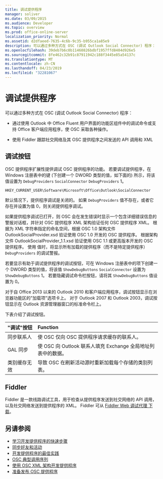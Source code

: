 ```yaml
---
title: 调试提供程序
manager: soliver
ms.date: 03/09/2015
ms.audience: Developer
ms.topic: overview
ms.prod: office-online-server
localization_priority: Normal
ms.assetid: d2dfaeed-7635-4c6b-9c35-b955ca1a85e9
description: 可以通过多种方式在 OSC (调试 Outlook Social Connector) 程序：
ms.openlocfilehash: 39deb7b6c0b11460826bdbf1957ffd8404d926e5
ms.sourcegitcommit: 8fe462c32b91c87911942c188f3445e85a54137c
ms.translationtype: MT
ms.contentlocale: zh-CN
ms.lasthandoff: 04/23/2019
ms.locfileid: "32281067"
---
```

# <a name="debugging-a-provider"></a>调试提供程序

可以通过多种方式在 OSC (调试 Outlook Social Connector) 程序： 
  
- 通过使用 Outlook 中 Office Fluent 用户界面的功能区组件中的调试命令或支持 Office 客户端应用程序，使 OSC 采取各种操作。
    
- 使用 Fiddler 跟踪社交网络及其 OSC 提供程序之间发送的 API 调用和 XML
    
## <a name="debug-buttons"></a>调试按钮

OSC 提供程序扩展性提供调试 OSC 提供程序的功能。 若要调试提供程序，在 Windows 注册表中的键 (下创建一个 DWORD 类型的值，如下面的) 所示，将该值设置为  `DebugProviders`  `SocialConnector`  `DebugProviders` 1。 
  
`HKEY_CURRENT_USER\Software\Microsoft\Office\Outlook\SocialConnector`
  
默认情况下，提供程序调试是关闭的。 如果  `DebugProviders` 值不存在，或者它存在并设置为值 0，则关闭提供程序调试。 
  
如果提供程序调试已打开，则 OSC 会在发生错误时显示一个包含详细错误信息的警报对话框，并针对 OSC 提供程序 XML 架构验证任何 OSC 提供程序 XML。 根据为 XML 字符串指定的命名空间，根据 OSC 1.0 架构文件 OutlookSocialProvider.xsd 验证使用 OSC 1.0 开发的 OSC 提供程序。 根据架构文件 OutlookSocialProvider_1.1.xsd 验证使用 OSC 1.1 或更高版本开发的 OSC 提供程序。 使用 值时，将显示所有加载的提供程序（而不是特定提供程序）  `DebugProviders` 的调试警报。 
  
若要显示有助于调试提供程序的调试按钮，可在 Windows 注册表中的项下创建一个 DWORD 类型的值，将该值  `ShowDebugButtons`  `SocialConnector` 设置为  `ShowDebugButtons` 1。 若要隐藏调试命令栏按钮，请将其  `ShowDebugButtons` 值设置为 0。 
  
对于自 Office 2013 以来的 Outlook 2010 和客户端应用程序，调试按钮显示在浏览器功能区的"加载项"选项卡上。 对于 Outlook 2007 和 Outlook 2003，调试按钮显示在 Outlook 资源管理器窗口的标准命令栏上。 
  
下表介绍了调试按钮。
  
|**"调试"按钮**|**Function**|
|:-----|:-----|
|同步联系人  <br/> |使 OSC 仅向 OSC 提供程序请求缓存的联系人。  <br/> |
|GAL 同步  <br/> |使 OSC 向 Outlook 联系人填充 Exchange 全局地址列表中的数据。  <br/> |
|类别缓存无效  <br/> |导致 OSC 在刷新活动源时重新加载每个存储的类别列表。  <br/> |
   
## <a name="fiddler"></a>Fiddler

Fiddler 是一款线路调试工具，用于检查从提供程序发送到社交网络的 API 调用，以及社交网络发送到提供程序的 XML。 Fiddler 可从 [Fiddler Web 调试代理 下载](https://www.fiddler2.com/fiddler2/version.asp)。
  
## <a name="see-also"></a>另请参阅

- [学习开发提供程序的快速步骤](quick-steps-for-learning-to-develop-a-provider.md)  
- [同步好友和活动](synchronizing-friends-and-activities.md) 
- [开发提供程序的最佳实践](best-practices-for-developing-a-provider.md)
- [OSC 典型调用序列](osc-typical-calling-sequences.md)  
- [使用 OSC XML 架构开发提供程序](developing-a-provider-with-the-osc-xml-schema.md)  
- [准备发布 OSC 提供程序](getting-ready-to-release-an-osc-provider.md)

